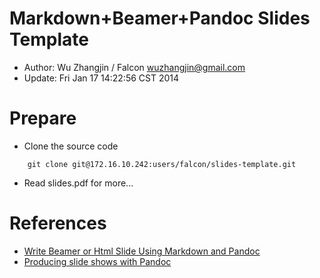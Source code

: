 
# Markdown+Beamer+Pandoc Slides Template

- Author: Wu Zhangjin / Falcon <wuzhangjin@gmail.com>
- Update: Fri Jan 17 14:22:56 CST 2014

# Prepare

- Clone the source code

```
    git clone git@172.16.10.242:users/falcon/slides-template.git
```

- Read slides.pdf for more...

# References

- [Write Beamer or Html Slide Using Markdown and Pandoc](https://github.com/herrkaefer/herrkaefer.github.io/blob/master/_posts/2013-12-17-write-beamer-or-html-slide-using-markown-and-pandoc.markdown)
- [Producing slide shows with Pandoc](http://johnmacfarlane.net/pandoc/README.html#producing-slide-shows-with-pandoc)
